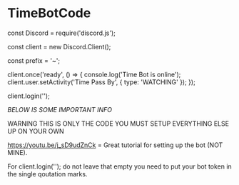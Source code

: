 # TimeBotCode

const Discord = require('discord.js');

const client = new Discord.Client();

const prefix = '~';

client.once('ready', () => {
    console.log('Time Bot is online');
    client.user.setActivity('Time Pass By', { type: 'WATCHING' });
});

client.login('');

*BELOW IS SOME IMPORTANT INFO* 

WARNING THIS IS ONLY THE CODE YOU MUST SETUP EVERYTHING ELSE UP ON YOUR OWN

https://youtu.be/j_sD9udZnCk = Great tutorial for setting up the bot (NOT MINE).

For client.login(''); do not leave that empty you need to put your bot token in the single qoutation marks.
